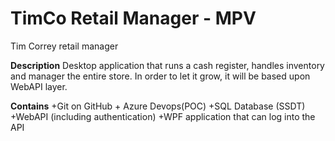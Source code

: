 # TimCo Retail Manager - MPV 
Tim Correy retail manager


**Description**
Desktop application that runs a cash register, handles inventory and manager the entire store.
In order to let it grow, it will be based upon WebAPI layer.


**Contains**
+Git on GitHub + Azure Devops(POC)
+SQL Database (SSDT)
+WebAPI (including authentication)
+WPF application that can log into the API
